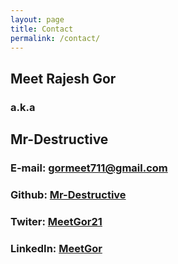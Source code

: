 ```yaml
---
layout: page
title: Contact
permalink: /contact/
---
```


## Meet Rajesh Gor 

### a.k.a

## Mr-Destructive


### E-mail: gormeet711@gmail.com

### Github: [Mr-Destructive](https://github.com/Mr-Destructive)

### Twiter: [MeetGor21](https://twitter.com/MeetGor21)

### LinkedIn: [MeetGor](https://www.linkedin.com/in/meetgor/)

